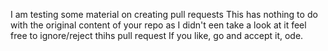 I am testing some material on creating pull requests
This has nothing to do with the original content of your repo as I didn't een take a look at it
feel free to ignore/reject thihs pull request
If you like, go and accept it, ode.
